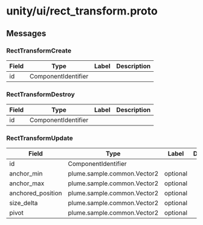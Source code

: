 
# unity/ui/rect_transform.proto



## Messages

### RectTransformCreate



| Field | Type | Label | Description |
| ----- | ---- | ----- | ----------- |
| id | ComponentIdentifier |  |  |



### RectTransformDestroy



| Field | Type | Label | Description |
| ----- | ---- | ----- | ----------- |
| id | ComponentIdentifier |  |  |



### RectTransformUpdate



| Field | Type | Label | Description |
| ----- | ---- | ----- | ----------- |
| id | ComponentIdentifier |  |  |
| anchor_min | plume.sample.common.Vector2 | optional |  |
| anchor_max | plume.sample.common.Vector2 | optional |  |
| anchored_position | plume.sample.common.Vector2 | optional |  |
| size_delta | plume.sample.common.Vector2 | optional |  |
| pivot | plume.sample.common.Vector2 | optional |  |



 <!-- end of messages -->

 <!-- end of enums -->

 <!-- end of files -->